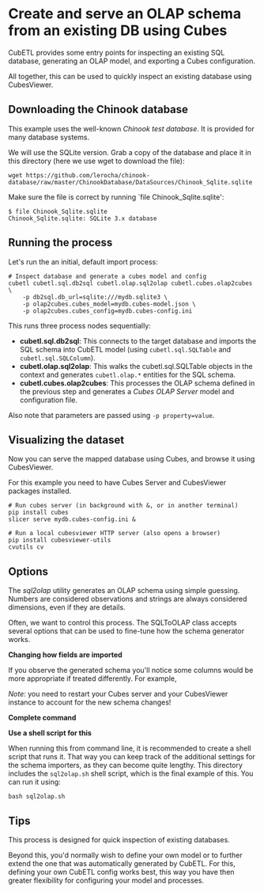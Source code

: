 # Create and serve an OLAP schema from an existing DB using Cubes

CubETL provides some entry points for inspecting an existing SQL database,
generating an OLAP model, and exporting a Cubes configuration.

All together, this can be used to quickly inspect an existing database using CubesViewer.

## Downloading the Chinook database

This example uses the well-known *Chinook test database*. It is provided for many
database systems.

We will use the SQLite version. Grab a copy of the database and place it in this directory
(here we use wget to download the file):

	wget https://github.com/lerocha/chinook-database/raw/master/ChinookDatabase/DataSources/Chinook_Sqlite.sqlite

Make sure the file is correct by running `file Chinook_Sqlite.sqlite':

    $ file Chinook_Sqlite.sqlite
    Chinook_Sqlite.sqlite: SQLite 3.x database

## Running the process

Let's run the an initial, default import process:

    # Inspect database and generate a cubes model and config
    cubetl cubetl.sql.db2sql cubetl.olap.sql2olap cubetl.cubes.olap2cubes \
        -p db2sql.db_url=sqlite:///mydb.sqlite3 \
        -p olap2cubes.cubes_model=mydb.cubes-model.json \
        -p olap2cubes.cubes_config=mydb.cubes-config.ini

This runs three process nodes sequentially:

* **cubetl.sql.db2sql**: This connects to the target database and imports the SQL schema
  into CubETL model (using `cubetl.sql.SQLTable` and `cubetl.sql.SQLColumn`).
* **cubetl.olap.sql2olap**: This walks the cubetl.sql.SQLTable objects in the context
  and generates `cubetl.olap.*` entities for the SQL schema.
* **cubetl.cubes.olap2cubes**: This processes the OLAP schema defined in the previous step
  and generates a *Cubes OLAP Server* model and configuration file.

Also note that parameters are passed using `-p property=value`.

## Visualizing the dataset

Now you can serve the mapped database using Cubes, and browse it using CubesViewer.

For this example you need to have Cubes Server and CubesViewer packages installed.

    # Run cubes server (in background with &, or in another terminal)
    pip install cubes
    slicer serve mydb.cubes-config.ini &

    # Run a local cubesviewer HTTP server (also opens a browser)
    pip install cubesviewer-utils
    cvutils cv

## Options

The *sql2olap* utility generates an OLAP schema using simple guessing. Numbers are
considered observations and strings are always considered dimensions, even if they are
details.

Often, we want to control this process. The SQLToOLAP class accepts several options
that can be used to fine-tune how the schema generator works.

**Changing how fields are imported**

If you observe the generated schema you'll notice some columns would be more appropriate
if treated differently. For example,

*Note*: you need to restart your Cubes server and your CubesViewer instance to
account for the new schema changes!

**Complete command**



**Use a shell script for this**

When running this from command line, it is recommended to create a shell script
that runs it. That way you can keep track of the additional settings for the schema importers,
as they can become quite lengthy. This directory includes the `sql2olap.sh` shell script,
which is the final example of this. You can run it using:

    bash sql2olap.sh


## Tips

This process is designed for quick inspection of existing databases.

Beyond this, you'd normally wish to define your own model or to further extend
the one that was automatically generated by CubETL. For this, defining your own
CubETL config works best, this way you have then greater flexibility for
configuring your model and processes.

